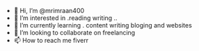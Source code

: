 - 👋 Hi, I’m @mrimraan400
- 👀 I’m interested in .reading writing ..
- 🌱 I’m currently learning . content writing bloging and websites
- 💞️ I’m looking to collaborate on freelancing
- 📫 How to reach me fiverr

<!---
mrimraan400/mrimraan400 is a ✨ special ✨ repository because its `README.md` (this file) appears on your GitHub profile.
You can click the Preview link to take a look at your changes.
--->
